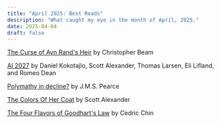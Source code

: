 ```yaml
---
title: "April 2025: Best Reads"
description: "What caught my eye in the month of April, 2025."
date: 2025-04-04
draft: false
---
```


[The Curse of Ayn Rand's Heir](https://www.theatlantic.com/ideas/archive/2025/03/ayn-rand-peikoff-inheritance-battle/682219/) by Christopher Beam

[AI 2027](https://ai-2027.com/) by Daniel Kokotajlo, Scott Alexander, Thomas Larsen, Eli Lifland, and Romeo Dean

[Polymathy in decline?](https://hekint.org/2017/01/30/polymathy-in-decline/) by J.M.S. Pearce

[The Colors Of Her Coat](https://www.astralcodexten.com/p/the-colors-of-her-coat) by Scott Alexander

[The Four Flavors of Goodhart's Law](https://www.holistics.io/blog/four-types-goodharts-law/) by Cedric Chin
